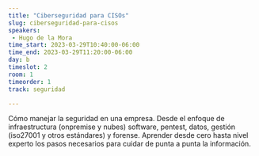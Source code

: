 ```yaml
---
title: "Ciberseguridad para CISOs"
slug: ciberseguridad-para-cisos
speakers:
 - Hugo de la Mora
time_start: 2023-03-29T10:40:00-06:00
time_end: 2023-03-29T11:20:00-06:00
day: b
timeslot: 2
room: 1
timeorder: 1
track: seguridad

---
```


Cómo manejar la seguridad en una empresa. Desde el enfoque de infraestructura (onpremise y nubes) software, pentest, datos, gestión (iso27001 y otros estándares) y forense. Aprender desde cero hasta nivel experto los pasos necesarios para cuidar de punta a punta la información.